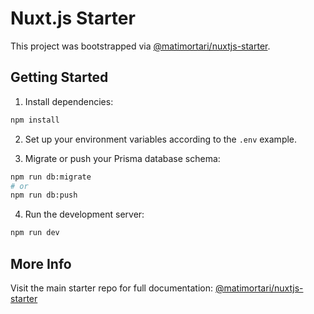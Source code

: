 # Nuxt.js Starter

This project was bootstrapped via [@matimortari/nuxtjs-starter](https://www.npmjs.com/package/@matimortari/nuxtjs-starter).

## Getting Started

1. Install dependencies:

```bash
npm install
```

2. Set up your environment variables according to the `.env` example.

3. Migrate or push your Prisma database schema:

```bash
npm run db:migrate
# or
npm run db:push
```

4. Run the development server:

```bash
npm run dev
```

## More Info

Visit the main starter repo for full documentation:
[@matimortari/nuxtjs-starter](https://github.com/matimortari/nuxtjs-starter)
